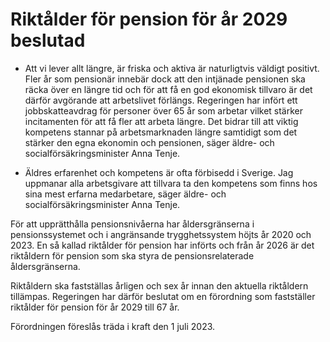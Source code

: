 # Riktålder för pension för år 2029 beslutad

- Att vi lever allt längre, är friska och aktiva är naturligtvis väldigt positivt. Fler år som pensionär innebär dock att den intjänade pensionen ska räcka över en längre tid och för att få en god ekonomisk tillvaro är det därför avgörande att arbetslivet förlängs. Regeringen har infört ett jobbskatteavdrag för personer över 65 år som arbetar vilket stärker incitamenten för att få fler att arbeta längre. Det bidrar till att viktig kompetens stannar på arbetsmarknaden längre samtidigt som det stärker den egna ekonomin och
pensionen, säger äldre- och socialförsäkringsminister Anna Tenje.

- Äldres erfarenhet och kompetens är ofta förbisedd i Sverige. Jag uppmanar alla arbetsgivare att tillvara ta den kompetens som finns hos sina mest erfarna medarbetare, säger äldre- och socialförsäkringsminister Anna Tenje.

För att upprätthålla pensionsnivåerna har åldersgränserna i pensionssystemet och i angränsande trygghetssystem höjts år 2020 och 2023. En så kallad riktålder för pension har införts och från år 2026 är det riktåldern för pension som ska styra de pensionsrelaterade åldersgränserna.

Riktåldern ska fastställas årligen och sex år innan den aktuella riktåldern tillämpas. Regeringen har därför beslutat om en förordning som fastställer riktålder för pension för år 2029 till 67 år.

Förordningen föreslås träda i kraft den 1 juli 2023.
